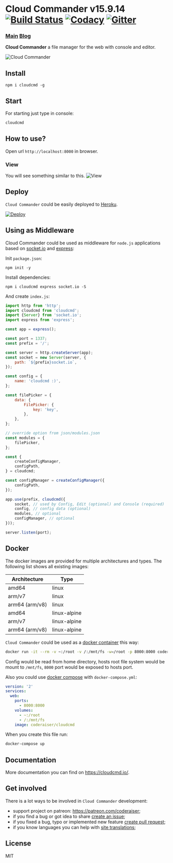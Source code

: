 # Cloud Commander v15.9.14 [![Build Status][BuildStatusIMGURL]][BuildStatusURL] [![Codacy][CodacyIMG]][CodacyURL] [![Gitter][GitterIMGURL]][GitterURL]

### [Main][MainURL] [Blog][BlogURL]

[NPM_INFO_IMG]: https://nodei.co/npm/cloudcmd.png
[MainURL]: http://cloudcmd.io "Main"
[BlogURL]: http://blog.cloudcmd.io "Blog"
[BuildStatusURL]: https://travis-ci.org/coderaiser/cloudcmd "Build Status"
[BuildStatusIMGURL]: https://img.shields.io/travis/coderaiser/cloudcmd.svg?style=flat-squere&longCache=true
[BuildAppveyorURL]: https://ci.appveyor.com/project/coderaiser/cloudcmd
[BuildAppveyorIMGURL]: https://ci.appveyor.com/api/projects/status/tse6sc8dxrqxqehi?svg=true
[CodacyURL]: https://www.codacy.com/app/coderaiser/cloudcmd
[CodacyIMG]: https://api.codacy.com/project/badge/Grade/ddda78be780549ce8754f8d47a8c0e36
[GitterURL]: https://gitter.im/cloudcmd/hello
[GitterIMGURL]: https://img.shields.io/gitter/room/coderaiser/cloudcmd.js.svg
[DeployURL]: https://heroku.com/deploy?template=https://github.com/coderaiser/cloudcmd "Deploy"
[DeployIMG]: https://www.herokucdn.com/deploy/button.png

**Cloud Commander** a file manager for the web with console and editor.

![Cloud Commander](https://cloudcmd.io/img/logo/cloudcmd.png "Cloud Commander")

## Install

```
npm i cloudcmd -g
```

## Start

For starting just type in console:

```sh
cloudcmd
```

## How to use?

Open url `http://localhost:8000` in browser.

### View

You will see something similar to this.
![View](https://cloudcmd.io/img/screen/view.png "View")

## Deploy

`Cloud Commander` could be easily deployed to [Heroku][DeployURL].

[![Deploy][DeployIMG]][DeployURL]

## Using as Middleware

Cloud Commander could be used as middleware for `node.js` applications based on [socket.io](http://socket.io "Socket.IO") and [express](http://expressjs.com "Express"):

Init `package.json`:

```
npm init -y
```

Install dependencies:

```
npm i cloudcmd express socket.io -S
```

And create `index.js`:

```js
import http from 'http';
import cloudcmd from 'cloudcmd';
import {Server} from 'socket.io';
import express from 'express';

const app = express();

const port = 1337;
const prefix = '/';

const server = http.createServer(app);
const socket = new Server(server, {
    path: `${prefix}socket.io`,
});

const config = {
    name: 'cloudcmd :)',
};

const filePicker = {
    data: {
        FilePicker: {
            key: 'key',
        },
    },
};

// override option from json/modules.json
const modules = {
    filePicker,
};

const {
    createConfigManager,
    configPath,
} = cloudcmd;

const configManager = createConfigManager({
    configPath,
});

app.use(prefix, cloudcmd({
    socket, // used by Config, Edit (optional) and Console (required)
    config, // config data (optional)
    modules, // optional
    configManager, // optional
}));

server.listen(port);
```

## Docker

The docker images are provided for multiple architectures and types. The following list shows all existing images:

| Architecture   | Type         |
|----------------|--------------|
| amd64          | linux        |
| arm/v7         | linux        |
| arm64 (arm/v8) | linux        |
| amd64          | linux-alpine |
| arm/v7         | linux-alpine |
| arm64 (arm/v8) | linux-alpine |

`Cloud Commander` could be used as a [docker container](https://hub.docker.com/r/coderaiser/cloudcmd/ "Docker container") this way:

```sh
docker run -it --rm -v ~:/root -v /:/mnt/fs -w=/root -p 8000:8000 coderaiser/cloudcmd
```

Config would be read from home directory, hosts root file system would be mount to `/mnt/fs`,
`8000` port would be exposed to hosts port.

Also you could use [docker compose](https://docs.docker.com/compose/ "Docker Compose") with `docker-compose.yml`:

```yml
version: '2'
services:
  web:
    ports:
      - 8000:8000
    volumes:
      - ~:/root
      - /:/mnt/fs
    image: coderaiser/cloudcmd
```

When you create this file run:

```sh
docker-compose up
```

## Documentation

More documentation you can find on https://cloudcmd.io/.

## Get involved

There is a lot ways to be involved in `Cloud Commander` development:

- support project on patreon: https://patreon.com/coderaiser;
- if you find a bug or got idea to share [create an issue](https://github.com/coderaiser/cloudcmd/issues/new "Create issue");
- if you fixed a bug, typo or implemented new feature [create pull request](https://github.com/coderaiser/cloudcmd/compare "Create pull request");
- if you know languages you can help with [site translations](https://github.com/coderaiser/cloudcmd/wiki "Cloud Commander community wiki");

## License

MIT
